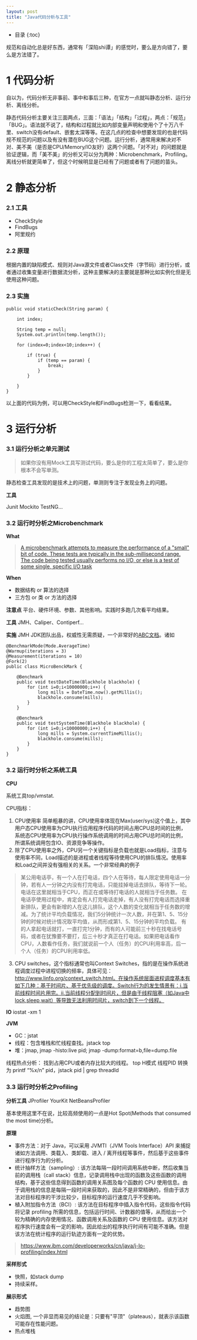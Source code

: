 ```yaml
---
layout: post
title: "Java代码分析与工具"
---
```


* 目录
{:toc}

规范和自动化总是好东西，通常有「深陷shi谭」的感觉时，要么是方向错了，要么是方法错了。

# 1 代码分析

自以为，代码分析无非事前、事中和事后三种，在官方一点就叫静态分析、运行分析、离线分析。

静态代码分析主要关注三面两点，三面：「语法」「结构」「过程」，两点：「规范」「BUG」。语法就不说了，结构和过程就比如内部变量声明和使用个了十万八千里、switch没有default、嵌套太深等等。在这几点的检查中想要发现的也是代码规不规范的问题以及有没有潜在BUG这个问题。运行分析，通常用来解决对不对、美不美（是否是CPU/Memory/IO友好）这两个问题。「对不对」的问题就是验证逻辑，而「美不美」的分析又可以分为两种：Microbenchmark，Profiling。离线分析就更简单了，但这个时候明显是已经有了问题或者有了问题的苗头。

# 2 静态分析
### 2.1 工具
* CheckStyle
* FindBugs
* 阿里规约

### 2.2 原理
根据内置的缺陷模式、规则对Java源文件或者Class文件（字节码）进行分析，或者通过收集变量进行数据流分析，这种主要解决的主要就是那种比如实例化但是无使用这种问题。

### 2.3 实施

```
public void staticCheck(String param) {

    int index;

    String temp = null;
    System.out.println(temp.length());

    for (index=0;index<10;index++) {

        if (true) {
            if (temp == param) {
                break;
            }
        }

    }
}
```

以上面的代码为例，可以用CheckStyle和FindBugs检测一下，看看结果。

# 3 运行分析

### 3.1 运行分析之单元测试

> 如果你没有用Mock工具写测试代码，要么是你的工程太简单了，要么是你根本不会写单测。

静态检查工具发现的是技术上的问题，单测则专注于发现业务上的问题。

**工具**

Junit Mockito TestNG...

### 3.2 运行时分析之Microbenchmark

**What**
> [A microbenchmark attempts to measure the performance of a "small" bit of code. These tests are typically in the sub-millisecond range. The code being tested usually performs no I/O, or else is a test of some single, specific I/O task](https://github.com/google/caliper/wiki/JavaMicrobenchmarks)

**When**
* 数据结构 or 算法的选择
* 三方包 or 类 or 方法的选择

**注意点**
平台、硬件环境、参数、其他影响。实践时多跑几次看平均结果。

**工具**
JMH、Caliper、Contiperf...

**实施**
JMH JDK团队出品，权威性无需质疑，一个非常好的[ABC文档](http://tutorials.jenkov.com/java-performance/jmh.html)。诸如

```
@BenchmarkMode(Mode.AverageTime)
@Warmup(iterations = 3)
@Measurement(iterations = 10)
@Fork(2)
public class MicroBenckMark {

    @Benchmark
    public void testDateTime(Blackhole blackhole) {
        for (int i=0;i<10000000;i++) {
            long mills = DateTime.now().getMillis();
            blackhole.consume(mills);
        }
    }

    @Benchmark
    public void testSystemTime(Blackhole blackhole) {
        for (int i=0;i<10000000;i++) {
            long mills = System.currentTimeMillis();
            blackhole.consume(mills);
        }
    }
}
```

### 3.2 运行时分析之系统工具

**CPU**

系统工具top/vmstat.

CPU指标：
1. CPU使用率
简单粗暴的讲，CPU使用率体现在Max(user/sys)这个值上，其中用户态CPU使用率为CPU执行应用程序代码的时间占用CPU总时间的比例，系统态CPU使用率为CPU执行操作系统调用的时间占用CPU总时间的比例，所谓系统调用包含IO、资源竞争等操作。
2. 除了CPU使用率之外，CPU另一个关键指标是负载也就是Load指标，注意与使用率不同，Load描述的是进程或者线程等待使用CPU的排队情况。使用率和Load之间并没有强相关的关系。一个非常经典的例子
> 某公用电话亭，有一个人在打电话，四个人在等待，每人限定使用电话一分钟，若有人一分钟之内没有打完电话，只能挂掉电话去排队，等待下一轮。电话在这里就相当于CPU，而正在或等待打电话的人就相当于任务数。
在电话亭使用过程中，肯定会有人打完电话走掉，有人没有打完电话而选择重新排队，更会有新增的人在这儿排队，这个人数的变化就相当于任务数的增减。为了统计平均负载情况，我们5分钟统计一次人数，并在第1、5、15分钟的时候对统计情况取平均值，从而形成第1、5、15分钟的平均负载。
有的人拿起电话就打，一直打完1分钟，而有的人可能前三十秒在找电话号码，或者在犹豫要不要打，后三十秒才真正在打电话。如果把电话看作CPU，人数看作任务，我们就说前一个人（任务）的CPU利用率高，后一个人（任务）的CPU利用率低。

3. CPU switches，这个指标通常也叫Context Switches，指的是在操作系统进程调度过程中进程切换的频率，具体可见：http://www.linfo.org/context_switch.html。在操作系统层面进程调度基本有如下几种：基于时间片、基于优先级的调度。Switch行为的发生情景有：i.当前线程时间片用完。ii.当前线程分配到时间片，但是由于线程阻塞（如Java中lock,sleep,wait）等导致无法利用时间片，switch到下一个线程。


**IO**
iostat -xm 1

**JVM**
* GC：jstat
* 线程：包含堆栈和忙线程查找。jstack top
* 堆：jmap, jmap -histo:live pid; jmap -dump:format=b,file=dump.file

线程热点分析：
找到占用CPU或者内存比较大的线程。
top H模式 线程PID 转换为 printf “%x/n” pid，jstack pid | grep threadId

### 3.3 运行时分析之Profiling

**分析工具**
JProfiler  YourKit  NetBeansProfiler

基本使用这里不在说，比较高频使用的一点是Hot Spot(Methods that consumed the most time)分析。

**原理**

* 事件方法：对于 Java，可以采用 JVMTI（JVM Tools Interface）API 来捕捉诸如方法调用、类载入、类卸载、进入 / 离开线程等事件，然后基于这些事件进行程序行为的分析。
* 统计抽样方法（sampling）: 该方法每隔一段时间调用系统中断，然后收集当前的调用栈（call stack）信息，记录调用栈中出现的函数及这些函数的调用结构，基于这些信息得到函数的调用关系图及每个函数的 CPU 使用信息。由于调用栈的信息是每隔一段时间来获取的，因此不是非常精确的，但由于该方法对目标程序的干涉比较少，目标程序的运行速度几乎不受影响。
* 植入附加指令方法（BCI）: 该方法在目标程序中插入指令代码，这些指令代码将记录 profiling 所需的信息，包括运行时间、计数器的值等，从而给出一个较为精确的内存使用情况、函数调用关系及函数的 CPU 使用信息。该方法对程序执行速度会有一定的影响，因此给出的程序执行时间有可能不准确。但是该方法在统计程序的运行轨迹方面有一定的优势。

>  https://www.ibm.com/developerworks/cn/java/j-lo-profiling/index.html

**采样形式**
* 快照，如stack dump
* 持续采样。

**展示形式**
* 趋势图
* 火焰图, 一个非显而易见的结论是：只要有"平顶"（plateaus），就表示该函数可能存在性能问题。
* 热点堆栈

